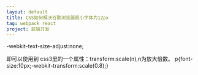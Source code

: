 ```yaml
---
layout: default
title: CSS如何解决谷歌浏览器最小字体为12px
tag: webpack react
project: 前端开发
---
```


-webkit-text-size-adjust:none;

即可以使用到 css3里的一个属性：transform:scale(n),n为放大倍数。
p{font-size:10px;-webkit-transform:scale(0.8);}

